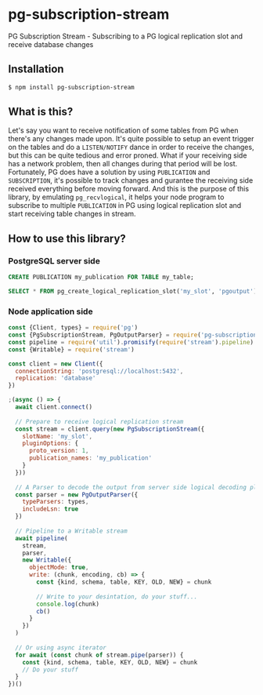 # pg-subscription-stream
PG Subscription Stream - Subscribing to a PG logical replication slot and receive database changes

## Installation

```sh
$ npm install pg-subscription-stream
```

## What is this?
Let's say you want to receive notification of some tables from PG when there's any changes made upon. It's quite possible to setup an event trigger on the tables and do a `LISTEN/NOTIFY` dance in order to receive the changes, but this can be quite tedious and error proned. What if your receiving side has a network problem, then all changes during that period will be lost. Fortunately, PG does have a solution by using `PUBLICATION` and `SUBSCRIPTION`, it's possible to track changes and gurantee the receiving side received everything before moving forward. And this is the purpose of this library, by emulating `pg_recvlogical`, it helps your node program to subscribe to multiple `PUBLICATION` in PG using logical replication slot and start receiving table changes in stream.

## How to use this library?

### PostgreSQL server side
```sql
CREATE PUBLICATION my_publication FOR TABLE my_table;

SELECT * FROM pg_create_logical_replication_slot('my_slot', 'pgoutput');
```

### Node application side
```js
const {Client, types} = require('pg')
const {PgSubscriptionStream, PgOutputParser} = require('pg-subscription-stream')
const pipeline = require('util').promisify(require('stream').pipeline)
const {Writable} = require('stream')

const client = new Client({
  connectionString: 'postgresql://localhost:5432',
  replication: 'database'
})

;(async () => {
  await client.connect()
  
  // Prepare to receive logical replication stream
  const stream = client.query(new PgSubscriptionStream({
    slotName: 'my_slot',
    pluginOptions: {
      proto_version: 1,
      publication_names: 'my_publication'
    }
  }))
  
  // A Parser to decode the output from server side logical decoding plugin
  const parser = new PgOutputParser({
    typeParsers: types,
    includeLsn: true
  })
  
  // Pipeline to a Writable stream
  await pipeline(
    stream,
    parser,
    new Writable({
      objectMode: true,
      write: (chunk, encoding, cb) => {
        const {kind, schema, table, KEY, OLD, NEW} = chunk
        
        // Write to your desintation, do your stuff...
        console.log(chunk)
        cb()
      }
    })
  )
    
  // Or using async iterator
  for await (const chunk of stream.pipe(parser)) {
    const {kind, schema, table, KEY, OLD, NEW} = chunk
    // Do your stuff
  }
})()


```
